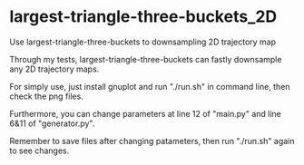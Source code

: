 # largest-triangle-three-buckets_2D
Use largest-triangle-three-buckets to downsampling 2D trajectory map

Through my tests, largest-triangle-three-buckets can fastly downsample any 2D trajectory maps.

For simply use, just install gnuplot and run "./run.sh" in command line, then check the png files.

Furthermore, you can change parameters at line 12 of "main.py" and line 6&11 of "generator.py".

Remember to save files after changing patameters, then run "./run.sh" again to see changes.
